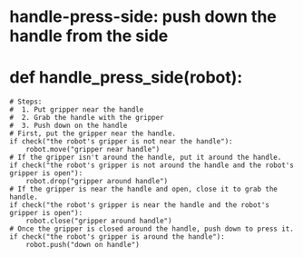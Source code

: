 # handle-press-side: push down the handle from the side
# def handle_press_side(robot):
    # Steps:
    #  1. Put gripper near the handle
    #  2. Grab the handle with the gripper
    #  3. Push down on the handle
    # First, put the gripper near the handle.
    if check("the robot's gripper is not near the handle"):
        robot.move("gripper near handle")
    # If the gripper isn't around the handle, put it around the handle.
    if check("the robot's gripper is not around the handle and the robot's gripper is open"):
        robot.drop("gripper around handle")
    # If the gripper is near the handle and open, close it to grab the handle.
    if check("the robot's gripper is near the handle and the robot's gripper is open"):
        robot.close("gripper around handle")
    # Once the gripper is closed around the handle, push down to press it.
    if check("the robot's gripper is around the handle"):
        robot.push("down on handle")